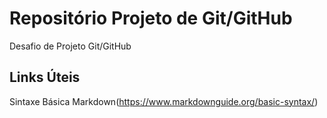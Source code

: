 # Repositório Projeto de Git/GitHub
Desafio de Projeto Git/GitHub

## Links Úteis
Sintaxe Básica Markdown(https://www.markdownguide.org/basic-syntax/)
